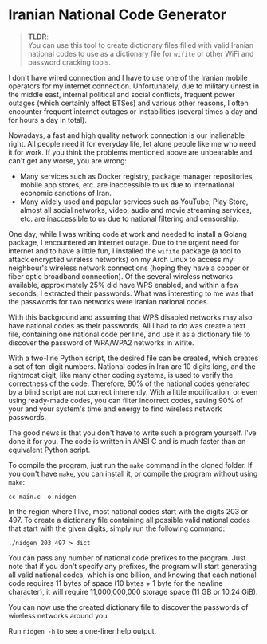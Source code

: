 # Iranian National Code Generator

> **TLDR**:  
> You can use this tool to create dictionary files filled with valid
> Iranian national codes to use as a dictionary file for `wifite` or
> other WiFi and password cracking tools.

I don't have wired connection and I have to use one of the Iranian
mobile operators for my internet connection. Unfortunately, due to
military unrest in the middle east, internal political and social
conflicts, frequent power outages (which certainly affect BTSes) and
various other reasons, I often encounter frequent internet outages or
instabilities (several times a day and for hours a day in total).

Nowadays, a fast and high quality network connection is our inalienable
right. All people need it for everyday life, let alone people like me
who need it for work. If you think the problems mentioned above are
unbearable and can't get any worse, you are wrong:

* Many services such as Docker registry, package manager repositories,
  mobile app stores, etc. are inaccessible to us due to international
  economic sanctions of Iran.
* Many widely used and popular services such as YouTube, Play Store,
  almost all social networks, video, audio and movie streaming services,
  etc. are inaccessible to us due to national filtering and censorship.

One day, while I was writing code at work and needed to install a Golang
package, I encountered an internet outage. Due to the urgent need for
internet and to have a little fun, I installed the `wifite` package
(a tool to attack encrypted wireless networks) on my Arch Linux to
access my neighbour's wireless network connections (hoping they have a
copper or fiber optic broadband connection). Of the several wireless
networks available, approximately 25% did have WPS enabled, and within a
few seconds, I extracted their passwords. What was interesting to me was
that the passwords for two networks were Iranian national codes.

With this background and assuming that WPS disabled networks may also
have national codes as their passwords, All I had to do was create a
text file, containing one national code per line, and use it as a
dictionary file to discover the password of WPA/WPA2 networks in wifite.

With a two-line Python script, the desired file can be created, which
creates a set of ten-digit numbers. National codes in Iran are 10 digits
long, and the rightmost digit, like many other coding systems, is used
to verify the correctness of the code. Therefore, 90% of the national
codes generated by a blind script are not correct inherently. With a
little modification, or even using ready-made codes, you can filter
incorrect codes, saving 90% of your and your system's time and energy to
find wireless network passwords.

The good news is that you don't have to write such a program yourself.
I've done it for you. The code is written in ANSI C and is much faster
than an equivalent Python script.

To compile the program, just run the `make` command in the cloned
folder. If you don't have `make`, you can install it, or compile the
program without using `make`:

```
cc main.c -o nidgen
```

In the region where I live, most national codes start with the digits
203 or 497. To create a dictionary file containing all possible valid
national codes that start with the given digits, simply run the
following command:

```
./nidgen 203 497 > dict
```

You can pass any number of national code prefixes to the program. Just
note that if you don't specify any prefixes, the program will start
generating all valid national codes, which is one billion, and knowing
that each national code requires 11 bytes of space (10 bytes + 1 byte
for the newline character), it will require 11,000,000,000 storage space
(11 GB or 10.24 GiB).

You can now use the created dictionary file to discover the passwords of
wireless networks around you.

Run `nidgen -h` to see a one-liner help output.
